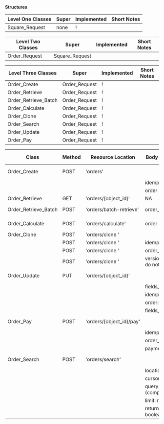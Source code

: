 **Structures**

| Level One Classes | Super | Implemented | Short Notes |
| ----------------- | ----- | ----------- | ----------- |
| Square_Request    | none  | !           |

| Level Two Classes | Super          | Implemented | Short Notes |
| ----------------- | -------------- | ----------- | ----------- |
| Order_Request     | Square_Request |

| Level Three Classes  | Super         | Implemented | Short Notes |
| -------------------- | ------------- | ----------- | ----------- |
| Order_Create         | Order_Request | !           |
| Order_Retrieve       | Order_Request | !           |
| Order_Retrieve_Batch | Order_Request | !           |
| Order_Calculate      | Order_Request | !           |
| Order_Clone          | Order_Request | !           |
| Order_Search         | Order_Request | !           |
| Order_Update         | Order_Request | !           |
| Order_Pay            | Order_Request | !           |

| Class                | Method | Resource Location        | Body Properties                  | Square Docs                                                                                        |
| -------------------- | ------ | ------------------------ | -------------------------------- | -------------------------------------------------------------------------------------------------- |
| Order_Create         | POST   | 'orders'                 |                                  | [Create Order](https://developer.squareup.com/reference/square/orders-api/create-order)            |
|                      |        |                          | idempotency_key                  |
|                      |        |                          | order                            |
| Order_Retrieve       | GET    | 'orders/{object_id}'     | NA                               |
| Order_Retrieve_Batch | POST   | 'orders/batch-retrieve'  | order_ids: []                    | [Retrieve Batch](https://developer.squareup.com/reference/square/orders-api/batch-retrieve-orders) |
| Order_Calculate      | POST   | 'orders/calculate'       | order                            | [Calculate Order](https://developer.squareup.com/reference/square/orders-api/calculate-order)      |
| Order_Clone          | POST   | 'orders/clone '          |
|                      | POST   | 'orders/clone '          | idempotency_key                  |
|                      | POST   | 'orders/clone '          | order_id                         |
|                      | POST   | 'orders/clone '          | version (useless do not support) |
| Order_Update         | PUT    | 'orders/{object_id}'     |                                  | [Update Order](https://developer.squareup.com/reference/square/orders-api/update-order)            |
|                      |        |                          | fields_to_clear: []              |                                                                                                    |
|                      |        |                          | idempotency_key                  |
|                      |        |                          | order: (special)                 |
|                      |        |                          | fields_to_clear: []              |
| Order_Pay            | POST   | 'orders/{object_id}/pay' |                                  | [Pay Order](https://developer.squareup.com/reference/square/orders-api/pay-order)                  |
|                      |        |                          | idempotency_key                  |
|                      |        |                          | order_version                    |
|                      |        |                          | payments_ids: []                 |
| Order_Search         | POST   | 'orders/search'          |                                  | [Search Orders](https://developer.squareup.com/reference/square/orders-api/search-orders)          |
|                      |        |                          | location_ids: []                 |
|                      |        |                          | cursor: str                      |
|                      |        |                          | query: {} (complex)              |
|                      |        |                          | limit: num                       |
|                      |        |                          | return_entries: boolean          |
